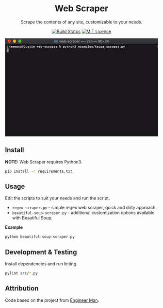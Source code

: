 <div align="center">

# Web Scraper

Scrape the contents of any site, customizable to your needs.

[![Build Status](https://travis-ci.org/Justintime50/web-scraper.svg?branch=master)](https://travis-ci.org/Justintime50/web-scraper)
[![MIT Licence](https://badges.frapsoft.com/os/mit/mit.svg?v=103)](https://opensource.org/licenses/mit-license.php)

<img src="assets/showcase.gif">

</div>

## Install

**NOTE:** Web Scraper requires Python3.

```bash
pip install -r requirements.txt
```

## Usage

Edit the scripts to suit your needs and run the script.

- `regex-scraper.py` - simple regex web scraper, quick and dirty approach.
- `beautiful-soup-scraper.py` - additional customization options available with Beautiful Soup.


**Example**
```bash
python beautiful-soup-scraper.py
```

## Development & Testing

Install dependencies and run linting.

```bash
pylint src/*.py
```

## Attribution

Code based on the project from [Engineer Man](https://github.com/engineer-man/youtube/tree/master/042).
